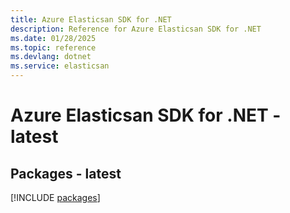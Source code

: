 ```yaml
---
title: Azure Elasticsan SDK for .NET
description: Reference for Azure Elasticsan SDK for .NET
ms.date: 01/28/2025
ms.topic: reference
ms.devlang: dotnet
ms.service: elasticsan
---
```

# Azure Elasticsan SDK for .NET - latest
## Packages - latest
[!INCLUDE [packages](elasticsan-index.md)]